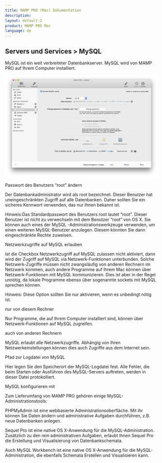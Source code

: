 ```yaml
---
title: MAMP PRO (Mac) Dokumentation
description: 
layout: default-2
product: MAMP PRO Mac
language: de
---
```


## Servers und Services > MySQL

MySQL ist ein weit verbreiteter Datenbankserver. MySQL wird von MAMP PRO auf Ihrem Computer installiert.

![MAMP](MySQL.png)

Passwort des Benutzers “root” ändern

Der Datenbankadministrator wird als root bezeichnet. Dieser Benutzer hat uneingeschränkten Zugriff auf alle Datenbanken. Daher sollten Sie ein sicheres Kennwort verwenden, das nur Ihnen bekannt ist.

 

Hinweis:Das Standardpasswort des Benutzers root lautet “root". Dieser Benutzer ist  nicht zu verwechseln mit dem Benutzer “root” von OS X. Sie können auch eines der MySQL -Administrationswerkzeuge verwenden, um einen weiteren MySQL-Benutzer anzulegen. Diesem könnten Sie dann eingeschränkte Rechte zuweisen.
 

Netzwerkzugriffe auf MySQL erlauben

Ist die Checkbox Netzwerkzugriff auf MySQL zulassen nicht aktiviert, dann wird der Zugriff auf MySQL via Netzwerk-Funktionen unterbunden. Solche Netzwerk-Zugriffe müssen nicht zwangsläufig von anderen Rechnern im Netzwerk kommen, auch andere Programme auf Ihrem Mac können über Netzwerk-Funktionen mit MySQL kommunizieren. Dies ist aber in der Regel unnötig, da lokale Programme ebenso über sogenannte sockets mit MySQL sprechen können.

 

Hinweis: Diese Option sollten Sie nur aktivieren, wenn es unbedingt nötig ist.
 

nur von diesem Rechner

Nur Programme, die auf Ihrem Computer installiert sind, können über Netzwerk-Funktionen auf MySQL zugreifen.

 

auch von anderen Rechnern

MySQL erlaubt alle Netzwerkzugriffe. Abhängig von Ihren Netzwerkeinstellungen können dies auch Zugriffe aus dem Internet sein.

 

Pfad zur Logdatei von MySQL

Hier legen Sie den Speicherort der MySQL-Logdatei fest. Alle Fehler, die beim Starten oder Ausführen des MySQL-Servers auftreten, werden in dieser Datei protokolliert.

 

MySQL konfigurieren mit

Zum Lieferumfang von MAMP PRO gehören einige MySQL-Administrationstools:

PHPMyAdmin ist eine webbasierte Administrationsoberfläche. Mit ihr können Sie Daten ändern und administrative Aufgaben durchführen, z.B. neue Datenbanken anlegen.

Sequel Pro ist eine native OS X-Anwendung für die MySQL-Administration. Zusätzlich zu den rein administrativen Aufgaben, erlaubt Ihnen Sequel Pro die Erstellung und Visualisierung von Datenbankschemata.

Auch MySQL Workbench ist eine native OS X-Anwendung für die MySQL-Administration, die ebenfalls Schemata Erstellen und Visualisieren kann.


